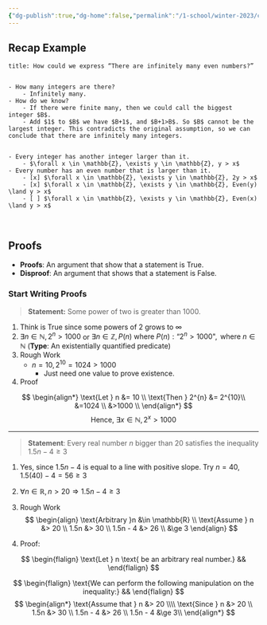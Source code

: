 ```yaml
---
{"dg-publish":true,"dg-home":false,"permalink":"/1-school/winter-2023/csc-165/lecture-notes/week-3-1-expressions-involving-infinity-and-an-introduction-to-proofs/","dgPassFrontmatter":true}
---
```


## Recap Example
```ad-faq
title: How could we express “There are infinitely many even numbers?”


- How many integers are there?
	- Infinitely many.
- How do we know?
	- If there were finite many, then we could call the biggest integer $B$.
	- Add $1$ to $B$ we have $B+1$, and $B+1>B$. So $B$ cannot be the largest integer. This contradicts the original assumption, so we can conclude that there are infinitely many integers.


- Every integer has another integer larger than it.
	- $\forall x \in \mathbb{Z}, \exists y \in \mathbb{Z}, y > x$
- Every number has an even number that is larger than it.
	- [x] $\forall x \in \mathbb{Z}, \exists y \in \mathbb{Z}, 2y > x$
	- [x] $\forall x \in \mathbb{Z}, \exists y \in \mathbb{Z}, Even(y) \land y > x$
	- [ ] $\forall x \in \mathbb{Z}, \exists y \in \mathbb{Z}, Even(x) \land y > x$
```

&nbsp;

## Proofs
- **Proofs**: An argument that show that a statement is True.
- **Disproof**: An argument that shows that a statement is False.

### Start Writing Proofs
> **Statement:** Some power of two is greater than 1000.
1. Think is True since some powers of 2 grows to $\infty$
2. $\exists n \in \mathbb{N}, 2^{n} > 1000$ or $\exists n \in \mathbb{Z}, P(n) \text{ where } P(n): \text{``}2^{n} > 1000\text{"}, \text{ where } n \in \mathbb{N}$ (**Type**: An existentially quantified predicate)
3. Rough Work
	-  $n = 10, 2^{10} = 1024 > 1000$
		- Just need one value to prove existence.
4. Proof

$$
\begin{align*}
\text{Let } n &= 10 \\
\text{Then } 2^{n} &= 2^{10}\\
&=1024 \\
&>1000 \\
\end{align*} 
$$
$$
\text{Hence, } \exists x \in \mathbb{N}, 2^{x} > 1000
$$

----

>  **Statement**: Every real number $n$ bigger than $20$ satisfies the inequality $1.5n - 4 \ge 3$
1. Yes, since $1.5n - 4$ is equal to a line with positive slope. Try $n=40$, $1.5(40) - 4 = 56 \ge 3$
2. $\forall n \in \mathbb{R}, n > 20 \Rightarrow 1.5n - 4 \ge 3$
3. Rough Work
$$
\begin{align}
\text{Arbitrary }n &\in \mathbb{R} \\ 
\text{Assume } n &> 20 \\ 
1.5n &> 30 \\ 
1.5n - 4 &> 26 \\ 
&\ge 3
\end{align}
$$




4. Proof: 

$$
\begin{flalign}
\text{Let } n \text{ be an arbitrary real number.} && 
\end{flalign}
$$

$$
\begin{flalign}
\text{We can perform the following manipulation on the inequality:} &&
\end{flalign}
$$
$$
\begin{align*}
\text{Assume that } n &> 20 \\\\
\text{Since } n &> 20 \\ 
1.5n &> 30 \\ 
1.5n - 4 &> 26 \\ 
1.5n - 4 &\ge 3\\
\end{align*}
$$


